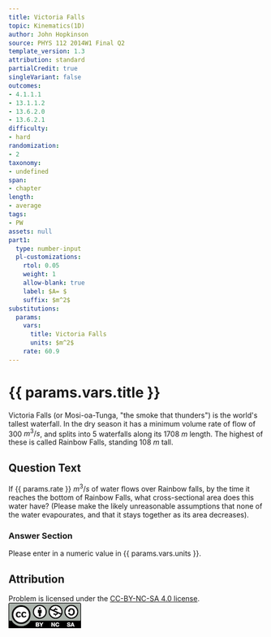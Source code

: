 ```yaml
---
title: Victoria Falls
topic: Kinematics(1D)
author: John Hopkinson
source: PHYS 112 2014W1 Final Q2
template_version: 1.3
attribution: standard
partialCredit: true
singleVariant: false
outcomes:
- 4.1.1.1
- 13.1.1.2
- 13.6.2.0
- 13.6.2.1
difficulty:
- hard
randomization:
- 2
taxonomy:
- undefined
span:
- chapter
length:
- average
tags:
- PW
assets: null
part1:
  type: number-input
  pl-customizations:
    rtol: 0.05
    weight: 1
    allow-blank: true
    label: $A= $
    suffix: $m^2$
substitutions:
  params:
    vars:
      title: Victoria Falls
      units: $m^2$
    rate: 60.9
---
```

# {{ params.vars.title }}
Victoria Falls  (or Mosi-oa-Tunga, "the smoke that thunders") is the world's tallest waterfall.  In the dry season it has a minimum volume rate of flow of 300 $m^3/s$, and splits into 5 waterfalls along its 1708 $m$ length.  The highest of these is called Rainbow Falls, standing 108 $m$ tall.

## Question Text

If {{ params.rate }} $m^3/s$ of water flows over Rainbow falls, by the time it reaches the bottom of Rainbow Falls, what cross-sectional area does this water have? (Please make the likely unreasonable assumptions that none of the water evapourates, and that it stays together as its area decreases).

### Answer Section

Please enter in a numeric value in {{ params.vars.units }}.

## Attribution

Problem is licensed under the [CC-BY-NC-SA 4.0 license](https://creativecommons.org/licenses/by-nc-sa/4.0/).<br> ![The Creative Commons 4.0 license requiring attribution-BY, non-commercial-NC, and share-alike-SA license.](https://raw.githubusercontent.com/firasm/bits/master/by-nc-sa.png)